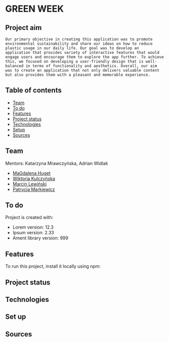 # GREEN WEEK
## Project aim
    Our primary objective in creating this application was to promote environmental sustainability and share our ideas on how to reduce plastic usage in our daily life. Our goal was to develop an application that provides variety of interactive features that would engage users and encourage them to explore the app further. To achieve this, we focused on developing a user-friendly design that is well-balanced in terms of functionality and aesthetics. Overall, our aim was to create an application that not only delivers valuable content but also provides them with a pleasant and memorable experience.

## Table of contents
* [Team](#team)
* [To do](#to-do)
* [Features](#features)
* [Project status](#project-status)
* [Technologies](#technologies)
* [Setup](#setup)
* [Sources](#sources)

## Team
Mentors: Katarzyna Mrawczyńska, Adrian Widlak

* [MaGdalena Huget](https://github.com/magdalenahuget)
* [Wiktoria Kulczyńska](https://github.com/wiktoria75)
* [Marcin Lewiński](https://github.com/marcinlewinski)
* [Patrycja Markiewicz](https://github.com/patrycjavmarkiewicz)
	
## To do
Project is created with:
* Lorem version: 12.3
* Ipsum version: 2.33
* Ament library version: 999
	
## Features
To run this project, install it locally using npm:

## Project status

## Technologies

## Set up

## Sources